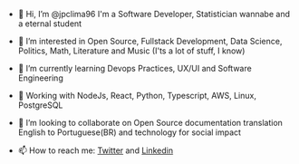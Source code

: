 - 👋 Hi, I’m @jpclima96 I'm a Software Developer, Statistician wannabe and a eternal student

- 👀 I’m interested in Open Source, Fullstack Development, Data Science, Politics, Math, Literature and Music (I'ts a lot of stuff, I know)

- 🌱 I’m currently learning Devops Practices, UX/UI and Software Engineering

- 📄 Working with NodeJs, React, Python, Typescript, AWS, Linux, PostgreSQL

- 💞️ I’m looking to collaborate on Open Source documentation translation English to Portuguese(BR) and technology for social impact

- 📫 How to reach me: [Twitter](https://twitter.com/freemumia3000) and [Linkedin](https://www.linkedin.com/in/joaolima96/)


<!---
jpclima96/jpclima96 is a ✨ special ✨ repository because its `README.md` (this file) appears on your GitHub profile.
You can click the Preview link to take a look at your changes.
--->
